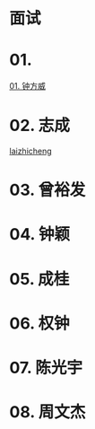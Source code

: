 # 面试







# 01. 

 [01. 钟方威](./01zhongfangwei.md)







# 02. 志成

[laizhicheng](./laizhicheng.md)




# 03. 曾裕发



# 04. 钟颖






# 05. 成桂





# 06. 权钟



# 07. 陈光宇


# 08. 周文杰


